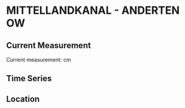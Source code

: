 # MITTELLANDKANAL - ANDERTEN OW

## Current Measurement

Current measurement: <Value topic="rivers/pegel-online/MLK/ANDERTEN OW/measurementValue"/> cm

## Time Series

<TimeSeries topic="rivers/pegel-online/MLK/ANDERTEN OW/measurementValue" period="week" />

## Location

<WorldMap>
  <Marker lat="52.35467744559063" lon="9.869744389448227" labelTopic="rivers/pegel-online/MLK/ANDERTEN OW" />
</WorldMap>
